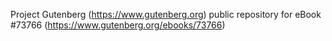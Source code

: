 Project Gutenberg (https://www.gutenberg.org) public repository for
eBook #73766 (https://www.gutenberg.org/ebooks/73766)

